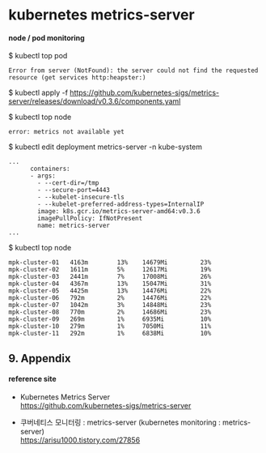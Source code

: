 # kubernetes metrics-server

#### node / pod monitoring  

$ kubectl top pod
```
Error from server (NotFound): the server could not find the requested resource (get services http:heapster:)
```
$ kubectl apply -f https://github.com/kubernetes-sigs/metrics-server/releases/download/v0.3.6/components.yaml  

$ kubectl top node  
```
error: metrics not available yet
```

$ kubectl edit deployment metrics-server -n kube-system
```
...
      containers:
      - args:
        - --cert-dir=/tmp
        - --secure-port=4443
        - --kubelet-insecure-tls
        - --kubelet-preferred-address-types=InternalIP
        image: k8s.gcr.io/metrics-server-amd64:v0.3.6
        imagePullPolicy: IfNotPresent
        name: metrics-server
...
```

$ kubectl top node  
```
mpk-cluster-01   4163m        13%    14679Mi         23%       
mpk-cluster-02   1611m        5%     12617Mi         19%       
mpk-cluster-03   2441m        7%     17008Mi         26%       
mpk-cluster-04   4367m        13%    15047Mi         31%       
mpk-cluster-05   4425m        13%    14476Mi         22%       
mpk-cluster-06   792m         2%     14476Mi         22%       
mpk-cluster-07   1042m        3%     14848Mi         23%       
mpk-cluster-08   770m         2%     14686Mi         23%       
mpk-cluster-09   269m         1%     6935Mi          10%       
mpk-cluster-10   279m         1%     7050Mi          11%       
mpk-cluster-11   292m         1%     6838Mi          10%       
```

## 9. Appendix

#### reference site

* Kubernetes Metrics Server  
https://github.com/kubernetes-sigs/metrics-server  

+ 쿠버네티스 모니터링 : metrics-server (kubernetes monitoring : metrics-server)  
https://arisu1000.tistory.com/27856  
